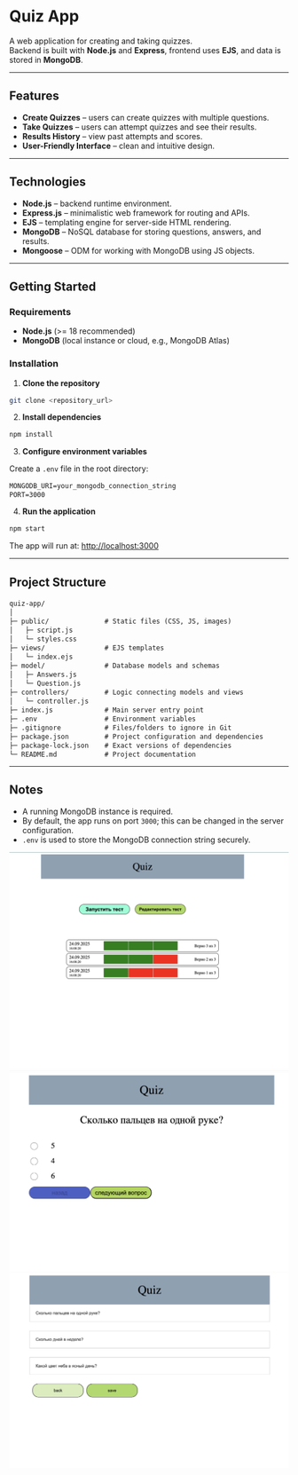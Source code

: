 
# Quiz App 

A web application for creating and taking quizzes.  
Backend is built with **Node.js** and **Express**, frontend uses **EJS**, and data is stored in **MongoDB**.

---

## Features

- **Create Quizzes** – users can create quizzes with multiple questions.  
- **Take Quizzes** – users can attempt quizzes and see their results.  
- **Results History** – view past attempts and scores.  
- **User-Friendly Interface** – clean and intuitive design.

---

## Technologies

- **Node.js** – backend runtime environment.  
- **Express.js** – minimalistic web framework for routing and APIs.  
- **EJS** – templating engine for server-side HTML rendering.  
- **MongoDB** – NoSQL database for storing questions, answers, and results.  
- **Mongoose** – ODM for working with MongoDB using JS objects.

---

## Getting Started


### Requirements

- **Node.js** (>= 18 recommended)  
- **MongoDB** (local instance or cloud, e.g., MongoDB Atlas)

### Installation
1. **Clone the repository**

```bash
git clone <repository_url>
```

2. **Install dependencies**

```bash
npm install
```

3. **Configure environment variables**

Create a `.env` file in the root directory:

```env
MONGODB_URI=your_mongodb_connection_string
PORT=3000

```

4. **Run the application**

```bash
npm start
```

The app will run at: [http://localhost:3000](http://localhost:3000)

---

## Project Structure

```
quiz-app/
│
├─ public/              # Static files (CSS, JS, images)
│   ├─ script.js
│   └─ styles.css
├─ views/               # EJS templates
│   └─ index.ejs
├─ model/               # Database models and schemas
│   ├─ Answers.js
│   └─ Question.js
├─ controllers/         # Logic connecting models and views
│   └─ controller.js
├─ index.js             # Main server entry point
├─ .env                 # Environment variables
├─ .gitignore           # Files/folders to ignore in Git
├─ package.json         # Project configuration and dependencies
├─ package-lock.json    # Exact versions of dependencies
└─ README.md            # Project documentation
```

---

##  Notes

* A running MongoDB instance is required.
* By default, the app runs on port `3000`; this can be changed in the server configuration.
* `.env` is used to store the MongoDB connection string securely.


![Главная страница](images/main.png)
![Страница для незарегистрированных пользователей](images/quiz.png)
![Страница для незарегистрированных пользователей](images/editing.png)


